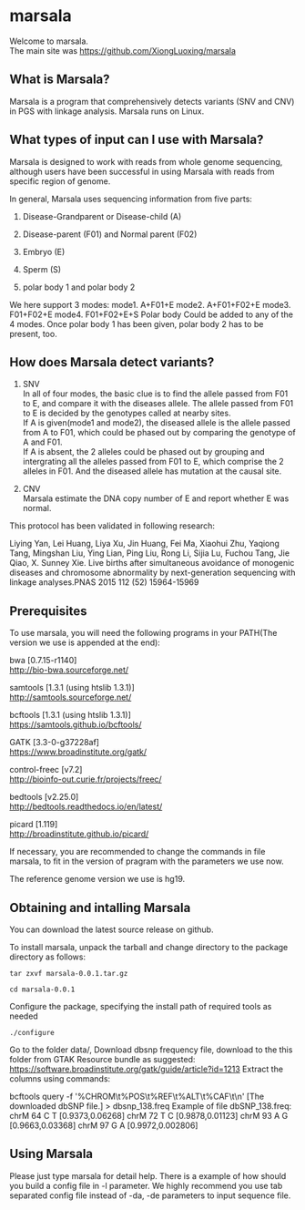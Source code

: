 # marsala
Welcome to marsala. <br />
The main site was https://github.com/XiongLuoxing/marsala

## What is Marsala?
Marsala is a program that comprehensively detects variants (SNV and CNV) in PGS with linkage analysis. Marsala runs on Linux.

## What types of input can I use with Marsala?

Marsala is designed to work with reads from whole genome sequencing, although users have been successful in using Marsala with reads from specific region of genome.

In general, Marsala uses sequencing information from five parts:

1. Disease-Grandparent or Disease-child (A)

2. Disease-parent (F01) and Normal parent (F02)

3. Embryo (E)

4. Sperm (S)

5. polar body 1 and polar body 2

We here support 3 modes: 
  mode1. A+F01+E
  mode2. A+F01+F02+E
  mode3. F01+F02+E
  mode4. F01+F02+E+S
Polar body Could be added to any of the 4 modes. Once polar body 1 has been given, polar body 2 has to be present, too.

## How does Marsala detect variants?

1. SNV <br />
In all of four modes, the basic clue is to find the allele passed from F01 to E, and compare it with the diseases allele. The allele passed from F01 to E is decided by the genotypes called at nearby sites. <br />
If A is given(mode1 and mode2), the diseased allele is the allele passed from A to F01, which could be phased out by comparing the genotype of A and F01. <br />
If A is absent, the 2 alleles could be phased out by grouping and intergrating all the alleles passed from F01 to E, which comprise the 2 alleles in F01. And the diseased allele has mutation at the causal site. <br />


2. CNV <br />
Marsala estimate the DNA copy number of E and report whether E was normal.

This protocol has been validated in following research: <br />

Liying Yan,  Lei Huang,  Liya Xu,  Jin Huang,  Fei Ma,  Xiaohui Zhu,  Yaqiong Tang,  Mingshan Liu, Ying Lian,  Ping Liu,  Rong Li,  Sijia Lu,  Fuchou Tang,  Jie Qiao,   X. Sunney Xie.  Live births after simultaneous avoidance of monogenic diseases and chromosome abnormality by next-generation sequencing with linkage analyses.PNAS 2015 112 (52) 15964-15969

## Prerequisites

To use marsala, you will need the following programs in your PATH(The version we use is appended at the end):

bwa [0.7.15-r1140]<br />
http://bio-bwa.sourceforge.net/

samtools [1.3.1 (using htslib 1.3.1)] <br />
http://samtools.sourceforge.net/

bcftools [1.3.1 (using htslib 1.3.1)]<br />
https://samtools.github.io/bcftools/

GATK [3.3-0-g37228af]<br />
https://www.broadinstitute.org/gatk/

control-freec [v7.2]<br />
http://bioinfo-out.curie.fr/projects/freec/

bedtools [v2.25.0] <br />
http://bedtools.readthedocs.io/en/latest/

picard [1.119] <br />
http://broadinstitute.github.io/picard/

If necessary, you are recommended to change the commands in file marsala, to fit in the version of pragram with the parameters we use now. 

The reference genome version we use is hg19. 

## Obtaining and intalling Marsala

You can download the latest source release on github.

To install marsala, unpack the tarball and change directory to the package directory as follows:

`tar zxvf marsala-0.0.1.tar.gz`

`cd marsala-0.0.1`

Configure the package, specifying the install path of required tools as needed

`./configure`

Go to the folder data/, Download dbsnp frequency file, download to the this folder from GTAK Resource bundle as suggested:
https://software.broadinstitute.org/gatk/guide/article?id=1213
Extract the columns using commands:

bcftools query -f '%CHROM\t%POS\t%REF\t%ALT\t%CAF\t\n' [The downloaded dbSNP file.] > dbsnp_138.freq
Example of file dbSNP_138.freq:
chrM    64      C       T       [0.9373,0.06268]
chrM    72      T       C       [0.9878,0.01123]
chrM    93      A       G       [0.9663,0.03368]
chrM    97      G       A       [0.9972,0.002806]


## Using Marsala

Please just type marsala for detail help.
There is a example of how should you build a config file in -l parameter. We highly recommend you use tab separated config file instead of -da, -de parameters to input sequence file.



